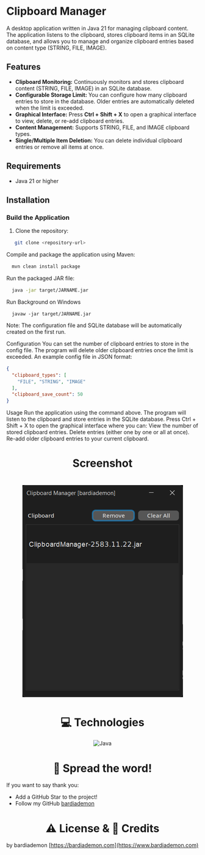 # Clipboard Manager

A desktop application written in Java 21 for managing clipboard content. The application listens to the clipboard, stores clipboard items in an SQLite database, and allows you to manage and organize clipboard entries based on content type (STRING, FILE, IMAGE).

## Features

- **Clipboard Monitoring:** Continuously monitors and stores clipboard content (STRING, FILE, IMAGE) in an SQLite database.
- **Configurable Storage Limit:** You can configure how many clipboard entries to store in the database. Older entries are automatically deleted when the limit is exceeded.
- **Graphical Interface:** Press **Ctrl + Shift + X** to open a graphical interface to view, delete, or re-add clipboard entries.
- **Content Management:** Supports STRING, FILE, and IMAGE clipboard types.
- **Single/Multiple Item Deletion:** You can delete individual clipboard entries or remove all items at once.

## Requirements

- Java 21 or higher

## Installation

### Build the Application

1. Clone the repository:

```bash
   git clone <repository-url>
```

Compile and package the application using Maven:

```bash
  mvn clean install package
```

Run the packaged JAR file:

```bash
  java -jar target/JARNAME.jar
```

Run Background on Windows
```shell
  javaw -jar target/JARNAME.jar
```

Note: The configuration file and SQLite database will be automatically created on the first run.

Configuration
You can set the number of clipboard entries to store in the config file. The program will delete older clipboard entries once the limit is exceeded. An example config file in JSON format:

```json
{
  "clipboard_types": [
	"FILE", "STRING", "IMAGE"
  ],
  "clipboard_save_count": 50
}
```

Usage
Run the application using the command above.
The program will listen to the clipboard and store entries in the SQLite database.
Press Ctrl + Shift + X to open the graphical interface where you can:
View the number of stored clipboard entries.
Delete entries (either one by one or all at once).
Re-add older clipboard entries to your current clipboard.

<h1 align="center">
    Screenshot
</h1>
<h1 align="center">
    <img src="screenshots/1.png" alt="screenshot">
</h1>

<h1 align="center">
    💻 Technologies
</h1>

<div align="center">
    <img src="https://user-images.githubusercontent.com/25181517/117201156-9a724800-adec-11eb-9a9d-3cd0f67da4bc.png" alt="Java"/>
</div>

<h1 align="center">
    🌟 Spread the word!
</h1>

If you want to say thank you:

- Add a GitHub Star to the project!
- Follow my GitHub [bardiademon](https://github.com/bardiademon)

<h1 align="center">
    ⚠️ License & 📝 Credits
</h1>

by bardiademon [https://bardiademon.com](https://www.bardiademon.com)
